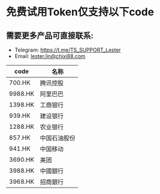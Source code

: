 # 免费试用Token仅支持以下code

## 需要更多产品可直接联系:<br/>
- Telegram: https://t.me/TS_SUPPORT_Lester
- Email: lester.lin@chixi88.com

| code    | 名称                      |
| ------- | ------------------------- |
| 700.HK  | 腾讯控股                  |
| 9988.HK  | 阿里巴巴                  |
| 1398.HK  | 工商银行                  |
| 939.HK  | 建设银行                  |
| 1288.HK  | 农业银行                  |
| 857.HK  | 中国石油股份                  |
| 941.HK  | 中国移动                  |
| 3690.HK  | 美团                  |
| 3988.HK  | 中國銀行                  |
| 3968.HK  | 招商銀行                  |